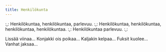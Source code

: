 ```yaml
---
title: Henkilökunta
---
```


:,: Henkilökuntaa, henkilökuntaa, parlevuu. :,:
Henkilökuntaa, henkilökuntaa,
henkilökuntaa, henkilökuntaa.
:,: Henkilökuntaa parlevuu. :,:

Lissää viinaa...
Konjakki ois poikaa...
Kaljakin kelpaa...
Fuksit kuolee...
Vanhat jaksaa...
